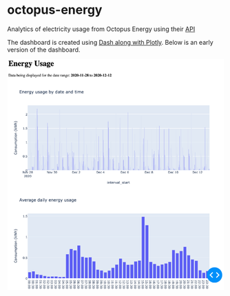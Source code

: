 # octopus-energy

Analytics of electricity usage from Octopus Energy using their [API](https://octopus.energy/dashboard/developer/)

The dashboard is created using [Dash along with Plotly](https://dash.plotly.com). Below is an early version of the dashboard.

![Dash V0.1](./imgs/dash_v0.1.png)
